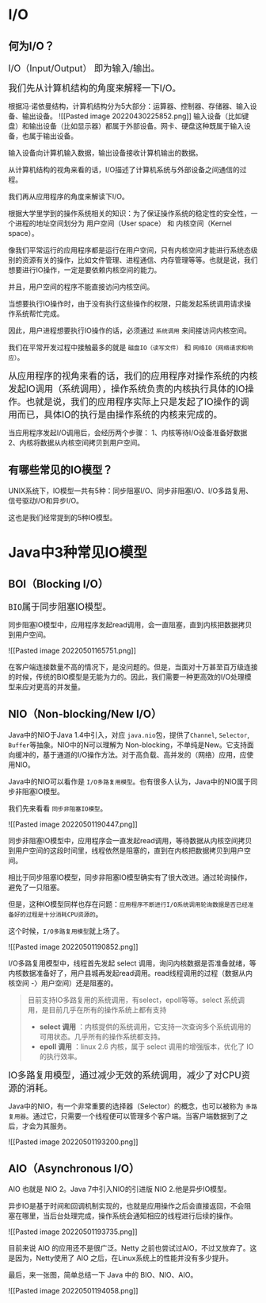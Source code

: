 # I/O

## 何为I/O？

<font size = 4>I/O（Input/Output） 即为输入/输出。</font>

<font size = 4>我们先从计算机结构的角度来解释一下I/O。</font>

根据冯·诺依曼结构，计算机结构分为5大部分：运算器、控制器、存储器、输入设备、输出设备。
![[Pasted image 20220430225852.png]]
输入设备（比如键盘）和输出设备（比如显示器）都属于外部设备。网卡、硬盘这种既属于输入设备，也属于输出设备。

输入设备向计算机输入数据，输出设备接收计算机输出的数据。

从计算机结构的视角来看的话，I/O描述了计算机系统与外部设备之间通信的过程。

我们再从应用程序的角度来解读下I/O。

根据大学里学到的操作系统相关的知识：为了保证操作系统的稳定性的安全性，一个进程的地址空间划分为 用户空间（User space） 和 内核空间（Kernel space）。

像我们平常运行的应用程序都是运行在用户空间，只有内核空间才能进行系统态级别的资源有关的操作，比如文件管理、进程通信、内存管理等等。也就是说，我们想要进行IO操作，一定是要依赖内核空间的能力。

并且，用户空间的程序不能直接访问内核空间。

当想要执行IO操作时，由于没有执行这些操作的权限，只能发起系统调用请求操作系统帮忙完成。

因此，用户进程想要执行IO操作的话，必须通过 `系统调用` 来间接访问内核空间。

我们在平常开发过程中接触最多的就是 `磁盘IO（读写文件）` 和 `网络IO（网络请求和响应）`。

<font size = 4>从应用程序的视角来看的话，我们的应用程序对操作系统的内核发起IO调用（系统调用），操作系统负责的内核执行具体的IO操作。也就是说，我们的应用程序实际上只是发起了IO操作的调用而已，具体IO的执行是由操作系统的内核来完成的。</font>


当应用程序发起I/O调用后，会经历两个步骤：
1、内核等待I/O设备准备好数据
2、内核将数据从内核空间拷贝到用户空间。

## 有哪些常见的IO模型？
UNIX系统下，IO模型一共有5种：同步阻塞I/O、同步非阻塞I/O、I/O多路复用、信号驱动I/O和异步I/O。

这也是我们经常提到的5种IO模型。

# Java中3种常见IO模型
## BOI（Blocking I/O）
<font size = 4>`BIO`属于同步阻塞IO模型。</font>

同步阻塞IO模型中，应用程序发起read调用，会一直阻塞，直到内核把数据拷贝到用户空间。

![[Pasted image 20220501165751.png]]

在客户端连接数量不高的情况下，是没问题的。但是，当面对十万甚至百万级连接的时候，传统的BIO模型是无能为力的。因此，我们需要一种更高效的I/O处理模型来应对更高的并发量。

## NIO（Non-blocking/New I/O）
Java中的NIO于Java 1.4中引入，对应 `java.nio`包，提供了`Channel`, `Selector`, `Buffer`等抽象。NIO中的N可以理解为 Non-blocking，不单纯是New。它支持面向缓冲的，基于通道的I/O操作方法。对于高负载、高并发的（网络）应用，应使用NIO。

Java中的NIO可以看作是 `I/O多路复用模型`。也有很多人认为，Java中的NIO属于同步非阻塞IO模型。

我们先来看看 `同步非阻塞IO模型`。

![[Pasted image 20220501190447.png]]

同步非阻塞IO模型中，应用程序会一直发起read调用，等待数据从内核空间拷贝到用户空间的这段时间里，线程依然是阻塞的，直到在内核把数据拷贝到用户空间。

相比于同步阻塞IO模型，同步非阻塞IO模型确实有了很大改进。通过轮询操作，避免了一只阻塞。

但是，这种IO模型同样也存在问题：`应用程序不断进行I/O系统调用轮询数据是否已经准备好的过程是十分消耗CPU资源的`。

这个时候，`I/O多路复用模型`就上场了。

![[Pasted image 20220501190852.png]]

I/O多路复用模型中，线程首先发起 select 调用，询问内核数据是否准备就绪，等内核数据准备好了，用户县城再发起read调用。read线程调用的过程（数据从内核空间 -〉用户空间）还是阻塞的。

> 目前支持IO多路复用的系统调用，有select，epoll等等。select 系统调用，是目前几乎在所有的操作系统上都有支持
> + **select 调用** ：内核提供的系统调用，它支持一次查询多个系统调用的可用状态。几乎所有的操作系统都支持。
> +  **epoll 调用** ：linux 2.6 内核，属于 select 调用的增强版本，优化了 IO 的执行效率。

<font size = 4>IO多路复用模型，通过减少无效的系统调用，减少了对CPU资源的消耗。</font>

Java中的NIO，有一个非常重要的选择器（Selector）的概念，也可以被称为 `多路复用器`。通过它，只需要一个线程便可以管理多个客户端。当客户端数据到了之后，才会为其服务。

![[Pasted image 20220501193200.png]]

## AIO（Asynchronous I/O）
AIO 也就是 NIO 2。Java 7中引入NIO的引进版 NIO 2.他是异步IO模型。

异步IO是基于时间和回调机制实现的，也就是应用操作之后会直接返回，不会阻塞在哪里，当后台处理完成，操作系统会通知相应的线程进行后续的操作。

![[Pasted image 20220501193735.png]]

目前来说 AIO 的应用还不是很广泛。Netty 之前也尝试过AIO，不过又放弃了。这是因为，Netty使用了 AIO 之后，在Linux系统上的性能并没有多少提升。

最后，来一张图，简单总结一下 Java 中的 BIO、NIO、AIO。

![[Pasted image 20220501194058.png]]